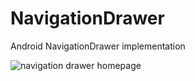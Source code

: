 # NavigationDrawer
Android NavigationDrawer implementation

![navigation drawer homepage](https://cloud.githubusercontent.com/assets/13731965/17693240/8694550c-63a6-11e6-8863-66bd4dcabcb8.png)
